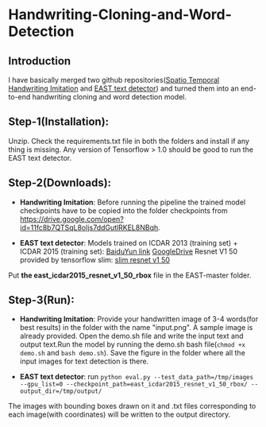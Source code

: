 # Handwriting-Cloning-and-Word-Detection
## Introduction
I have basically merged two github repositories([Spatio Temporal Handwriting Imitation](https://github.com/M4rt1nM4yr/spatio-temporal_handwriting_imitation) and [EAST text detector](https://github.com/argman/EAST)) and turned them into an end-to-end handwriting cloning and word detection model.
## Step-1(Installation):
Unzip. Check the requirements.txt file in both the folders and install if any thing is missing.
Any version of Tensorflow > 1.0 should be good to run the EAST text detector.
## Step-2(Downloads):
- **Handwriting Imitation**: Before running the pipeline the trained model checkpoints have to be copied into the folder checkpoints from https://drive.google.com/open?id=11fc8b7QTSqL8oIjs7ddGutlRKEL8NBqh. 

- **EAST text detector**: Models trained on ICDAR 2013 (training set) + ICDAR 2015 (training set): [BaiduYun link](https://pan.baidu.com/s/1jHWDrYQ) [GoogleDrive](https://drive.google.com/file/d/0B3APw5BZJ67ETHNPaU9xUkVoV0U/view)
Resnet V1 50 provided by tensorflow slim: [slim resnet v1 50](http://download.tensorflow.org/models/resnet_v1_50_2016_08_28.tar.gz)

Put **the east_icdar2015_resnet_v1_50_rbox** file in the EAST-master folder.

## Step-3(Run):
- **Handwriting Imitation**: Provide your handwritten image of 3-4 words(for best results) in the folder with the name "input.png". A sample image is already provided. Open the demo.sh file and write the input text and output text.Run the model by running the demo.sh bash file(`chmod +x demo.sh` and `bash demo.sh`). Save the figure in the folder where all the input images for text detection is there.

- **EAST text detector**: run `python eval.py --test_data_path=/tmp/images --gpu_list=0 --checkpoint_path=east_icdar2015_resnet_v1_50_rbox/ --output_dir=/tmp/output/`

The images with bounding boxes drawn on it and .txt files corresponding to each image(with coordinates) will be written to the output directory.







